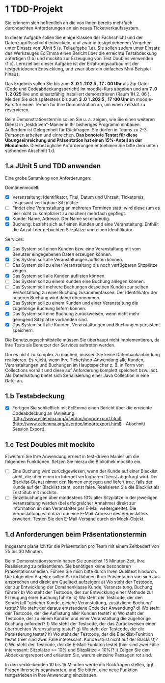 # 1 TDD-Projekt

Sie erinnern sich hoffentlich an die von Ihnen bereits mehrfach durchdachten Anforderungen
an ein neues Ticketverkaufssystem.

In dieser Aufgabe sollen Sie einige Klassen der Fachschicht und der Datenzugriffsschicht
entwickeln, und zwar in testgetriebenem Vorgehen unter Einsatz von JUnit 5 (s. Teilaufgabe
1.a). Sie sollen zudem unter Einsatz des Werkzeuges EclEmma einen Bericht über die
erreichte Testabdeckung anfertigen (1.b) und mockito zur Erzeugung von Test Doubles
verwenden (1.c). Lernziel bei dieser Aufgabe ist der Erfahrungsaufbau mit der testgetriebenen
Entwicklung, und zwar über ein einfaches Mini-Beispiel hinaus.

Das Ergebnis sollen Sie bis zum **3 .0 1 .202 5 , 17 : 00 Uhr** als Zip-Datei (Code und
Codeabdeckungsbericht) im moodle-Kurs abgeben und am **7 .0 1 .2 025** live und einsatzfähig
installiert demonstrieren (Raum 1H.2. 06 ). Melden Sie sich spätestens bis zum **3 .0 1 .202 5 ,
17 :00 Uhr** im moodle-Kurs für einen Termin für Ihre Demonstration an, um einen Zeitslot zu
reservieren.

Beim Demonstrationstermin sollen Sie u. a. zeigen, wie Sie einen weiteren Dienst in
„testdriven“-Manier in Ihr bisheriges Programm einbauen. Außerdem ist Gelegenheit für
Rückfragen. Sie dürfen in Teams zu 2-3 Personen arbeiten und einreichen. **Das benotete
Testat für diese Übungseinreichung und Präsentation hat einen 15%-Anteil an der
Modulnote.** Diesbezügliche Anforderungen entnehmen Sie bitte dem unten stehenden
Abschnitt 1.d.

## 1.a JUnit 5 und TDD anwenden

Eine grobe Sammlung von Anforderungen:

Domänenmodell:

- [x] Veranstaltung: Identifikator, Titel, Datum und Uhrzeit, Ticketpreis, insgesamt
  verfügbare Sitzplätze.
- [ ] Findet eine Veranstaltung an mehreren Terminen statt, wird diese (um es hier nicht
  zu kompliziert zu machen) mehrfach gepflegt.
- [x] Kunde: Name, Adresse. Der Name sei eindeutig.
- [x] Buchung: bezieht sich auf einen Kunden und eine Veranstaltung. Enthält die Anzahl
  der gebuchten Sitzplätze und einen Identifikator.

Services:

- [x] Das System soll einen Kunden bzw. eine Veranstaltung mit vom Benutzer
  eingegebenen Daten erzeugen können.
- [x] Das System soll alle Veranstaltungen auflisten können.
- [ ] Das System soll zu einer Veranstaltung die noch verfügbaren Sitzplätze zeigen.
- [x] Das System soll alle Kunden auflisten können.
- [ ] Das System soll zu einem Kunden eine Buchung anlegen können. 
- [ ] Das System soll mehrere Buchungen desselben Kunden zur selben Veranstaltung
  zu einer Buchung zusammenfassen. Der Identifikator der neueren Buchung wird
  dabei übernommen.
- [x] Das System soll zu einem Kunden und einer Veranstaltung die zugehörige Buchung
  liefern können.
- [x] Das System soll eine Buchung zurückweisen, wenn nicht mehr genügend Sitzplätze
  vorhanden sind.
- [x] Das System soll alle Kunden, Veranstaltungen und Buchungen persistent speichern.

Die Benutzungsschnittstelle müssen Sie überhaupt nicht implementieren, da Ihre Tests als
Benutzer der Services auftreten werden.

Um es nicht zu komplex zu machen, müssen Sie keine Datenbankanbindung realisieren. Es
reicht, wenn Ihre Ticketshop-Anwendung alle Kunden, Veranstaltungen und Buchungen im
Hauptspeicher z. B. in Form von Collections vorhält und diese auf Anforderung komplett
speichert bzw. lädt. Als Datenhaltung bietet sich Serialisierung einer Java Collection in eine
Datei an.

## 1.b Testabdeckung

- [x] Fertigen Sie schließlich mit EclEmma einen Bericht über die erreichte Codeabdeckung an
(Anleitung: [http://www.eclemma.org/userdoc/importexport.html](http://www.eclemma.org/userdoc/importexport.html) -
Abschnitt Session Export).

## 1.c Test Doubles mit mockito

Erweitern Sie Ihre Anwendung erneut in test-driven Manier um die folgenden Funktionen.
Setzen Sie hierzu die Bibliothek mockito ein.

- [ ] Eine Buchung wird zurückgewiesen, wenn der Kunde auf einer Blacklist steht, die über
  einen im Internet verfügbaren Dienst abgefragt wird. Der Blacklist-Dienst nimmt den
  Namen entgegen und liefert true, falls der Kunde auf der Blacklist steht, sonst false.
  Realisieren Sie die Blacklist als Test Stub mit mockito.
- [ ] Einzelbuchungen über mindestens 10% aller Sitzplätze in der jeweiligen Veranstaltung
  werden (bei erfolgreicher Annahme) direkt zur Information an den Veranstalter per E-Mail weitergeleitet. Die
  Veranstaltung wird dazu um eine E-Mail-Adresse des
  Veranstalters erweitert. Testen Sie den E-Mail-Versand durch ein Mock-Objekt.

## 1.d Anforderungen beim Präsentationstermin

Insgesamt plane ich für die Präsentation pro Team mit einem Zeitbedarf von 25 bis 30
Minuten.

Beim Demonstrationstermin haben Sie zunächst 15 Minuten Zeit, Ihre Realisierung zu
präsentieren. Sie benötigen keine besonderen Präsentationsmedien. Führen Sie mich bitte
durch Ihren Quelltext hindurch. Die folgenden Aspekte sollen Sie im Rahmen Ihrer
Präsentation von sich aus ansprechen und direkt am Quelltext aufzeigen:
a) Wo steht der Testcode, der zur Entwicklung der Domänenklasse Kunde, Veranstaltung,
Buchung führte?
b) Wo steht der Testcode, der zur Entwicklung einer Methode zur Erzeugung einer
Buchung führte.
c) Wo steht der Testcode, der den Sonderfall "gleicher Kunde, gleiche Veranstaltung,
zusätzliche Buchung" testet? Wo steht der daraus entstandene Code der Anwendung?
d) Wo steht der Testcode, der die Auflistung aller Kunden testet?
e) Wo steht der Testcode, der zu einem Kunden und einer Veranstaltung die zugehörige
Buchung anfordert?
f) Wo steht der Testcode, der das Zurückweisen einer überbuchten Veranstaltung testet?
g) Wo steht der Testcode, der die Persistierung testet?
h) Wo steht der Testcode, der die Blacklist-Funktion testet (hier sind zwei Fälle interessant:
Kunde ist/ist nicht auf der Blacklist)?
i) Wo steht der Testcode, der die E-Mail-Funktion testet (hier sind zwei Fälle interessant:
Sitzplätze >= 10% und Sitzplätze < 10%)?
j) Zeigen Sie den Abdeckungsreport und erläutern Sie, warum einzelne Passagen rot
sind.

In den verbleibenden 10 bis 15 Minuten werde ich Rückfragen stellen, ggf. Fragen Ihrerseits
beantworten, und Sie bitten, eine neue Funktion testgetrieben in Ihre Anwendung einzubauen.